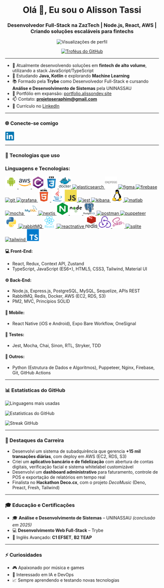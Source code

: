 <h1 align="center">Olá 👋, Eu sou o Alisson Tassi</h1>
<h3 align="center">Desenvolvedor Full-Stack na ZazTech | Node.js, React, AWS | Criando soluções escaláveis para fintechs</h3>

<p align="center">
  <img src="https://komarev.com/ghpvc/?username=alissonseraphim&label=Visualizações%20de%20perfil&color=0e75b6&style=flat" alt="Visualizações de perfil" />
</p>

<p align="center">
  <a href="https://github.com/ryo-ma/github-profile-trophy">
    <img src="https://github-profile-trophy.vercel.app/?username=alissonseraphim&theme=flat&no-frame=true&margin-w=10" alt="Troféus do GitHub" />
  </a>
</p>

---

- 🔭 Atualmente desenvolvendo soluções em **fintech de alto volume**, utilizando a stack JavaScript/TypeScript
- 🌱 Estudando **Java, Kotlin** e explorando **Machine Learning**
- 📚 Formado pela **Trybe** como Desenvolvedor Full-Stack e cursando **Análise e Desenvolvimento de Sistemas** pela UNINASSAU
- 💼 Portfólio em expansão: [portfolio.alissondev.site](https://portfolio.alissondev.site/)
- 📫 Contato: **projetoseraphim@gmail.com**
- 📄 Currículo no [LinkedIn](https://www.linkedin.com/in/alissontassi/)

---

### 🌐 Conecte-se comigo
<p align="left">
  <a href="https://linkedin.com/in/alissontassi" target="blank">
    <img align="center" src="https://raw.githubusercontent.com/devicons/devicon/master/icons/linkedin/linkedin-original.svg" alt="LinkedIn" height="30" width="30" />
  </a>
</p>

---

### 🧰 Tecnologias que uso

<h3 align="left">Linguagens e Tecnologias:</h3>
<p align="left"> <a href="https://developer.android.com" target="_blank" rel="noreferrer"> <img src="https://raw.githubusercontent.com/devicons/devicon/master/icons/android/android-original-wordmark.svg" alt="android" width="40" height="40"/> </a> <a href="https://aws.amazon.com" target="_blank" rel="noreferrer"> <img src="https://raw.githubusercontent.com/devicons/devicon/master/icons/amazonwebservices/amazonwebservices-original-wordmark.svg" alt="aws" width="40" height="40"/> </a> <a href="https://www.w3schools.com/cs/" target="_blank" rel="noreferrer"> <img src="https://raw.githubusercontent.com/devicons/devicon/master/icons/csharp/csharp-original.svg" alt="csharp" width="40" height="40"/> </a> <a href="https://www.w3schools.com/css/" target="_blank" rel="noreferrer"> <img src="https://raw.githubusercontent.com/devicons/devicon/master/icons/css3/css3-original-wordmark.svg" alt="css3" width="40" height="40"/> </a> <a href="https://www.docker.com/" target="_blank" rel="noreferrer"> <img src="https://raw.githubusercontent.com/devicons/devicon/master/icons/docker/docker-original-wordmark.svg" alt="docker" width="40" height="40"/> </a> <a href="https://www.elastic.co" target="_blank" rel="noreferrer"> <img src="https://www.vectorlogo.zone/logos/elastic/elastic-icon.svg" alt="elasticsearch" width="40" height="40"/> </a> <a href="https://expressjs.com" target="_blank" rel="noreferrer"> <img src="https://raw.githubusercontent.com/devicons/devicon/master/icons/express/express-original-wordmark.svg" alt="express" width="40" height="40"/> </a> <a href="https://www.figma.com/" target="_blank" rel="noreferrer"> <img src="https://www.vectorlogo.zone/logos/figma/figma-icon.svg" alt="figma" width="40" height="40"/> </a> <a href="https://firebase.google.com/" target="_blank" rel="noreferrer"> <img src="https://www.vectorlogo.zone/logos/firebase/firebase-icon.svg" alt="firebase" width="40" height="40"/> </a> <a href="https://git-scm.com/" target="_blank" rel="noreferrer"> <img src="https://www.vectorlogo.zone/logos/git-scm/git-scm-icon.svg" alt="git" width="40" height="40"/> </a> <a href="https://grafana.com" target="_blank" rel="noreferrer"> <img src="https://www.vectorlogo.zone/logos/grafana/grafana-icon.svg" alt="grafana" width="40" height="40"/> </a> <a href="https://www.w3.org/html/" target="_blank" rel="noreferrer"> <img src="https://raw.githubusercontent.com/devicons/devicon/master/icons/html5/html5-original-wordmark.svg" alt="html5" width="40" height="40"/> </a> <a href="https://www.java.com" target="_blank" rel="noreferrer"> <img src="https://raw.githubusercontent.com/devicons/devicon/master/icons/java/java-original.svg" alt="java" width="40" height="40"/> </a> <a href="https://developer.mozilla.org/en-US/docs/Web/JavaScript" target="_blank" rel="noreferrer"> <img src="https://raw.githubusercontent.com/devicons/devicon/master/icons/javascript/javascript-original.svg" alt="javascript" width="40" height="40"/> </a> <a href="https://jestjs.io" target="_blank" rel="noreferrer"> <img src="https://www.vectorlogo.zone/logos/jestjsio/jestjsio-icon.svg" alt="jest" width="40" height="40"/> </a> <a href="https://www.elastic.co/kibana" target="_blank" rel="noreferrer"> <img src="https://www.vectorlogo.zone/logos/elasticco_kibana/elasticco_kibana-icon.svg" alt="kibana" width="40" height="40"/> </a> <a href="https://www.linux.org/" target="_blank" rel="noreferrer"> <img src="https://raw.githubusercontent.com/devicons/devicon/master/icons/linux/linux-original.svg" alt="linux" width="40" height="40"/> </a> <a href="https://www.mathworks.com/" target="_blank" rel="noreferrer"> <img src="https://upload.wikimedia.org/wikipedia/commons/2/21/Matlab_Logo.png" alt="matlab" width="40" height="40"/> </a> <a href="https://mochajs.org" target="_blank" rel="noreferrer"> <img src="https://www.vectorlogo.zone/logos/mochajs/mochajs-icon.svg" alt="mocha" width="40" height="40"/> </a> <a href="https://www.mysql.com/" target="_blank" rel="noreferrer"> <img src="https://raw.githubusercontent.com/devicons/devicon/master/icons/mysql/mysql-original-wordmark.svg" alt="mysql" width="40" height="40"/> </a> <a href="https://nextjs.org/" target="_blank" rel="noreferrer"> <img src="https://cdn.worldvectorlogo.com/logos/nextjs-2.svg" alt="nextjs" width="40" height="40"/> </a> <a href="https://www.nginx.com" target="_blank" rel="noreferrer"> <img src="https://raw.githubusercontent.com/devicons/devicon/master/icons/nginx/nginx-original.svg" alt="nginx" width="40" height="40"/> </a> <a href="https://nodejs.org" target="_blank" rel="noreferrer"> <img src="https://raw.githubusercontent.com/devicons/devicon/master/icons/nodejs/nodejs-original-wordmark.svg" alt="nodejs" width="40" height="40"/> </a> <a href="https://www.postgresql.org" target="_blank" rel="noreferrer"> <img src="https://raw.githubusercontent.com/devicons/devicon/master/icons/postgresql/postgresql-original-wordmark.svg" alt="postgresql" width="40" height="40"/> </a> <a href="https://postman.com" target="_blank" rel="noreferrer"> <img src="https://www.vectorlogo.zone/logos/getpostman/getpostman-icon.svg" alt="postman" width="40" height="40"/> </a> <a href="https://github.com/puppeteer/puppeteer" target="_blank" rel="noreferrer"> <img src="https://www.vectorlogo.zone/logos/pptrdev/pptrdev-official.svg" alt="puppeteer" width="40" height="40"/> </a> <a href="https://www.python.org" target="_blank" rel="noreferrer"> <img src="https://raw.githubusercontent.com/devicons/devicon/master/icons/python/python-original.svg" alt="python" width="40" height="40"/> </a> <a href="https://www.rabbitmq.com" target="_blank" rel="noreferrer"> <img src="https://www.vectorlogo.zone/logos/rabbitmq/rabbitmq-icon.svg" alt="rabbitMQ" width="40" height="40"/> </a> <a href="https://reactjs.org/" target="_blank" rel="noreferrer"> <img src="https://raw.githubusercontent.com/devicons/devicon/master/icons/react/react-original-wordmark.svg" alt="react" width="40" height="40"/> </a> <a href="https://reactnative.dev/" target="_blank" rel="noreferrer"> <img src="https://reactnative.dev/img/header_logo.svg" alt="reactnative" width="40" height="40"/> </a> <a href="https://redis.io" target="_blank" rel="noreferrer"> <img src="https://raw.githubusercontent.com/devicons/devicon/master/icons/redis/redis-original-wordmark.svg" alt="redis" width="40" height="40"/> </a> <a href="https://redux.js.org" target="_blank" rel="noreferrer"> <img src="https://raw.githubusercontent.com/devicons/devicon/master/icons/redux/redux-original.svg" alt="redux" width="40" height="40"/> </a> <a href="https://sass-lang.com" target="_blank" rel="noreferrer"> <img src="https://raw.githubusercontent.com/devicons/devicon/master/icons/sass/sass-original.svg" alt="sass" width="40" height="40"/> </a> <a href="https://www.sqlite.org/" target="_blank" rel="noreferrer"> <img src="https://www.vectorlogo.zone/logos/sqlite/sqlite-icon.svg" alt="sqlite" width="40" height="40"/> </a> <a href="https://tailwindcss.com/" target="_blank" rel="noreferrer"> <img src="https://www.vectorlogo.zone/logos/tailwindcss/tailwindcss-icon.svg" alt="tailwind" width="40" height="40"/> </a> <a href="https://www.typescriptlang.org/" target="_blank" rel="noreferrer"> <img src="https://raw.githubusercontent.com/devicons/devicon/master/icons/typescript/typescript-original.svg" alt="typescript" width="40" height="40"/> </a> </p>

#### 💻 Front-End:
- React, Redux, Context API, Zustand  
- TypeScript, JavaScript (ES6+), HTML5, CSS3, Tailwind, Material UI

#### ⚙️ Back-End:
- Node.js, Express.js, PostgreSQL, MySQL, Sequelize, APIs REST  
- RabbitMQ, Redis, Docker, AWS (EC2, RDS, S3)  
- PM2, MVC, Princípios SOLID

#### 📱 Mobile:
- React Native (iOS e Android), Expo Bare Workflow, OneSignal

#### 🧪 Testes:
- Jest, Mocha, Chai, Sinon, RTL, Stryker, TDD

#### 🧠 Outros:
- Python (Estrutura de Dados e Algoritmos), Puppeteer, Nginx, Firebase, Git, GitHub Actions

---

### 📊 Estatísticas do GitHub

<p align="left">
  <img align="center" src="https://github-readme-stats.vercel.app/api/top-langs?username=alissonseraphim&show_icons=true&locale=pt-br&layout=compact" alt="Linguagens mais usadas" />
</p>

<p align="left">
  <img align="center" src="https://github-readme-stats.vercel.app/api?username=alissonseraphim&show_icons=true&locale=pt-br" alt="Estatísticas do GitHub" />
</p>

<p align="left">
  <img align="center" src="https://github-readme-streak-stats.herokuapp.com/?user=alissonseraphim&locale=pt-br" alt="Streak GitHub" />
</p>

---

### 💼 Destaques da Carreira

- Desenvolvi um sistema de subadquirência que gerencia **+15 mil transações diárias**, com deploy em AWS (EC2, RDS, S3)
- Criei um **aplicativo bancário e de fidelização** com abertura de contas digitais, verificação facial e sistema whitelabel customizável
- Desenvolvi um **dashboard administrativo** para faturamento, controle de POS e exportação de relatórios em tempo real
- Finalista no **Hackathon Deco.cx**, com o projeto *DecoMusic* (Deno, Preact, Fresh, Tailwind)

---

### 🎓 Educação e Certificações

- 🎓 **Análise e Desenvolvimento de Sistemas** – UNINASSAU *(conclusão em 2025)*
- 💻 **Desenvolvimento Web Full-Stack** – Trybe
- 📜 Inglês Avançado: **C1 EFSET**, **B2 TEAP**

---

### ⚡ Curiosidades

- 🎮 Apaixonado por música e games
- 🤖 Interessado em IA e DevOps
- 📈 Sempre aprendendo e testando novas tecnologias

